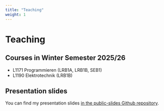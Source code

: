 ```yaml
---
title: "Teaching"
weight: 1
---
```


# Teaching

## Courses in Winter Semester 2025/26

- L1171 Programmieren (LRB1A, LRB1B, SEB1)
- L1190 Elektrotechnik (LRB1B)

## Presentation slides

You can find my presentation slides [in the public-slides Github repository](https://github.com/DavidMStraub/public-slides).